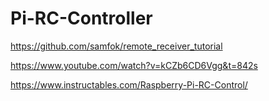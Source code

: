 # Pi-RC-Controller

https://github.com/samfok/remote_receiver_tutorial

https://www.youtube.com/watch?v=kCZb6CD6Vgg&t=842s

https://www.instructables.com/Raspberry-Pi-RC-Control/


